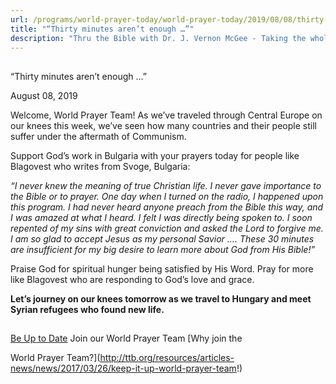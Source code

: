 ```yaml
---
url: /programs/world-prayer-today/world-prayer-today/2019/08/08/thirty-minutes-aren-t-enough
title: "“Thirty minutes aren’t enough …”"
description: "Thru the Bible with Dr. J. Vernon McGee - Taking the whole Word to the whole world"
---
```







## 
 “Thirty minutes aren’t enough …”


August 08, 2019




Welcome, World Prayer Team! As we’ve traveled through Central Europe on our knees this week, we’ve seen how many countries and their people still suffer under the aftermath of Communism. 


Support God’s work in Bulgaria with your prayers today for people like Blagovest who writes from Svoge, Bulgaria: 


*“I* *never knew the meaning of true Christian life. I never gave importance to the Bible or to prayer. One day when I turned on the radio, I happened upon this program. I had never heard anyone preach from the Bible this way, and I was amazed at what I heard. I felt I was directly being spoken to. I soon repented of my sins with great conviction and asked the Lord to forgive me. I am so glad to accept Jesus as my personal Savior ….* *These 30 minutes are insufficient for my big desire to learn more about God from His Bible!”*


Praise God for spiritual hunger being satisfied by His Word. Pray for more like Blagovest who are responding to God’s love and grace. 


**Let’s journey on our knees tomorrow as we travel to Hungary and meet Syrian refugees who found new life.** 







## 




[Be Up to Date](http://feeds.feedburner.com/WorldPrayerToday "World Prayer Today RSS Feed")
Join our World Prayer Team
[Why join the  

World Prayer Team?](http://ttb.org/resources/articles-news/news/2017/03/26/keep-it-up-world-prayer-team!)




